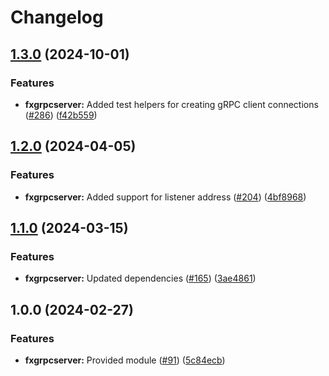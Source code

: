 # Changelog

## [1.3.0](https://github.com/ankorstore/yokai/compare/fxgrpcserver/v1.2.0...fxgrpcserver/v1.3.0) (2024-10-01)


### Features

* **fxgrpcserver:** Added test helpers for creating gRPC client connections ([#286](https://github.com/ankorstore/yokai/issues/286)) ([f42b559](https://github.com/ankorstore/yokai/commit/f42b559a49baad3f1fb3e2c20e43ead44de1bff3))

## [1.2.0](https://github.com/ankorstore/yokai/compare/fxgrpcserver/v1.1.0...fxgrpcserver/v1.2.0) (2024-04-05)


### Features

* **fxgrpcserver:** Added support for listener address ([#204](https://github.com/ankorstore/yokai/issues/204)) ([4bf8968](https://github.com/ankorstore/yokai/commit/4bf89684121dae4e24bbc63a4199102da378b1ce))

## [1.1.0](https://github.com/ankorstore/yokai/compare/fxgrpcserver/v1.0.0...fxgrpcserver/v1.1.0) (2024-03-15)


### Features

* **fxgrpcserver:** Updated dependencies ([#165](https://github.com/ankorstore/yokai/issues/165)) ([3ae4861](https://github.com/ankorstore/yokai/commit/3ae48616a5cfc9d2da245a5c70100dcce341184c))

## 1.0.0 (2024-02-27)


### Features

* **fxgrpcserver:** Provided module ([#91](https://github.com/ankorstore/yokai/issues/91)) ([5c84ecb](https://github.com/ankorstore/yokai/commit/5c84ecbc5970dda3f702af7ed15622296fa4ea22))
